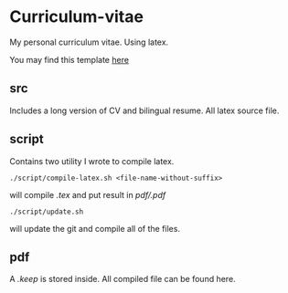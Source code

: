# Curriculum-vitae

My personal curriculum vitae. Using latex.

You may find this template [here](http://www.latextemplates.com/template/medium-length-professional-cv)

## src

Includes a long version of CV and bilingual resume. All latex source file.

## script

Contains two utility I wrote to compile latex.

	./script/compile-latex.sh <file-name-without-suffix>

will compile _<file-name-without-suffix>.tex_ and put result in _pdf/<file-name-without-suffix>.pdf_

	./script/update.sh

will update the git and compile all of the files.

## pdf

A _.keep_ is stored inside. All compiled file can be found here.